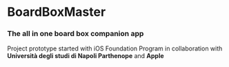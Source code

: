 # BoardBoxMaster
### The all in one board box companion app

Project prototype started with iOS Foundation Program in collaboration with **Università degli studi di Napoli Parthenope** and **Apple**

